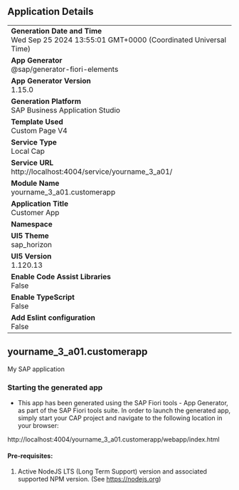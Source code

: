 ## Application Details
|               |
| ------------- |
|**Generation Date and Time**<br>Wed Sep 25 2024 13:55:01 GMT+0000 (Coordinated Universal Time)|
|**App Generator**<br>@sap/generator-fiori-elements|
|**App Generator Version**<br>1.15.0|
|**Generation Platform**<br>SAP Business Application Studio|
|**Template Used**<br>Custom Page V4|
|**Service Type**<br>Local Cap|
|**Service URL**<br>http://localhost:4004/service/yourname_3_a01/|
|**Module Name**<br>yourname_3_a01.customerapp|
|**Application Title**<br>Customer App|
|**Namespace**<br>|
|**UI5 Theme**<br>sap_horizon|
|**UI5 Version**<br>1.120.13|
|**Enable Code Assist Libraries**<br>False|
|**Enable TypeScript**<br>False|
|**Add Eslint configuration**<br>False|

## yourname_3_a01.customerapp

My SAP application

### Starting the generated app

-   This app has been generated using the SAP Fiori tools - App Generator, as part of the SAP Fiori tools suite.  In order to launch the generated app, simply start your CAP project and navigate to the following location in your browser:

http://localhost:4004/yourname_3_a01.customerapp/webapp/index.html

#### Pre-requisites:

1. Active NodeJS LTS (Long Term Support) version and associated supported NPM version.  (See https://nodejs.org)


